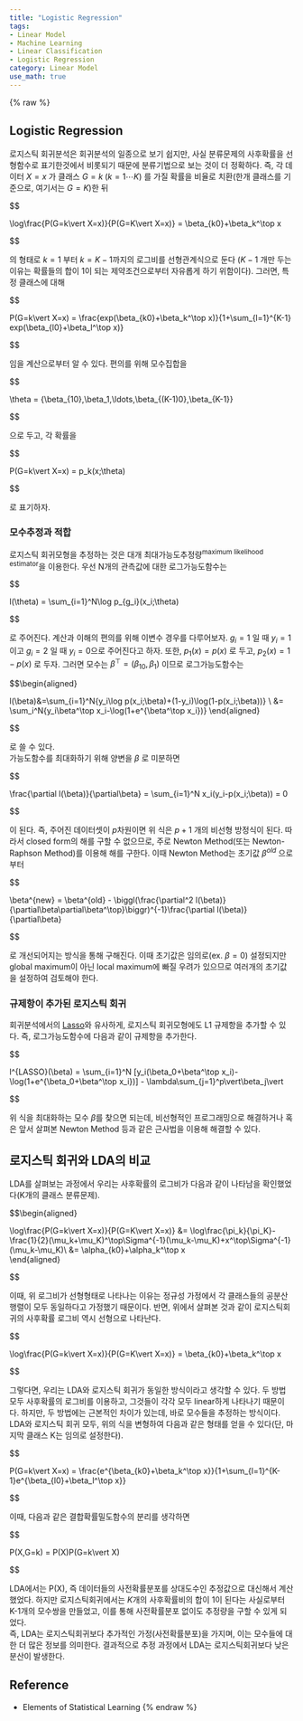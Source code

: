 ```yaml
---
title: "Logistic Regression"
tags:
- Linear Model
- Machine Learning
- Linear Classification
- Logistic Regression
category: Linear Model
use_math: true
---
```

{% raw %}
## Logistic Regression
로지스틱 회귀분석은 회귀분석의 일종으로 보기 쉽지만, 사실 분류문제의 사후확률을 선형함수로 표기한것에서 비롯되기 때문에 분류기법으로 보는 것이 더 정확하다. 즉, 각 데이터 $X=x$ 가 클래스 $G=k\;(k=1\cdots K)$ 를 가질 확률을 비율로 치환(한개 클래스를 기준으로, 여기서는 $G=K$)한 뒤   

$$

\log\frac{P(G=k\vert X=x)}{P(G=K\vert X=x)} = \beta_{k0}+\beta_k^\top x

$$

의 형태로 $k=1$ 부터 $k=K-1$까지의 로그비를 선형관계식으로 둔다 ($K-1$ 개만 두는 이유는 확률들의 합이 1이 되는 제약조건으로부터 자유롭게 하기 위함이다). 그러면, 특정 클래스에 대해   

$$

P(G=k\vert X=x) = \frac{exp(\beta_{k0}+\beta_k^\top x)}{1+\sum_{l=1}^{K-1} exp(\beta_{l0}+\beta_l^\top x)}

$$   

임을 계산으로부터 알 수 있다. 편의를 위해 모수집합을   

$$

\theta = \{\beta_{10},\beta_1,\ldots,\beta_{(K-1)0},\beta_{K-1}\}

$$

으로 두고, 각 확률을   

$$

P(G=k\vert X=x) = p_k(x;\theta)

$$   

로 표기하자.   

### 모수추정과 적합
로지스틱 회귀모형을 추정하는 것은 대개 최대가능도추정량<sup>maximum likelihood estimator</sup>을 이용한다. 우선 N개의 관측값에 대한 로그가능도함수는    

$$

l(\theta) = \sum_{i=1}^N\log p_{g_i}(x_i;\theta)

$$   

로 주어진다. 계산과 이해의 편의를 위해 이변수 경우를 다루어보자. $g_i=1$ 일 때 $y_i=1$이고 $g_i=2$ 일 때 $y_i=0$으로 주어진다고 하자. 또한, $p_1(x)=p(x)$ 로 두고, $p_2(x) = 1-p(x)$ 로 두자. 그러면 모수는 $\beta^\top=(\beta_{10},\beta_1)$ 이므로 로그가능도함수는    

$$\begin{aligned}

l(\beta)&=\sum_{i=1}^N\{y_i\log p(x_i;\beta)+(1-y_i)\log(1-p(x_i;\beta))\}    \\
&= \sum_i^N\{y_i\beta^\top x_i-\log(1+e^{\beta^\top x_i})\}
\end{aligned}

$$   

로 쓸 수 있다.    
가능도함수를 최대화하기 위해 양변을 $\beta$ 로 미분하면   

$$

\frac{\partial l(\beta)}{\partial\beta} = \sum_{i=1}^N x_i(y_i-p(x_i;\beta)) = 0

$$    

이 된다. 즉, 주어진 데이터셋이 $p$차원이면 위 식은 $p+1$ 개의 비선형 방정식이 된다. 따라서 closed form의 해를 구할 수 없으므로, 주로 Newton Method(또는 Newton-Raphson Method)를 이용해 해를 구한다. 이때 Newton Method는 초기값 $\beta^{old}$ 으로부터   

$$

\beta^{new} = \beta^{old} - \biggl(\frac{\partial^2 l(\beta)}{\partial\beta\partial\beta^\top}\biggr)^{-1}\frac{\partial l(\beta)}{\partial\beta}

$$

로 개선되어지는 방식을 통해 구해진다. 이때 초기값은 임의로(ex. $\beta=0$) 설정되지만 global maximum이 아닌 local maximum에 빠질 우려가 있으므로 여러개의 초기값을 설정하여 검토해야 한다.

### 규제항이 추가된 로지스틱 회귀
회귀분석에서의 [Lasso](https://ddangchani.github.io/linear%20model/linearreg1/)와 유사하게, 로지스틱 회귀모형에도 L1 규제항을 추가할 수 있다. 즉, 로그가능도함수에 다음과 같이 규제항을 추가한다.   

$$

l^{LASSO}(\beta) = \sum_{i=1}^N [y_i(\beta_0+\beta^\top x_i)-\log(1+e^{\beta_0+\beta^\top x_i})] - \lambda\sum_{j=1}^p\vert\beta_j\vert

$$

위 식을 최대화하는 모수 $\beta$를 찾으면 되는데, 비선형적인 프로그래밍으로 해결하거나 혹은 앞서 살펴본 Newton Method 등과 같은 근사법을 이용해 해결할 수 있다.

## 로지스틱 회귀와 LDA의 비교
LDA를 살펴보는 과정에서 우리는 사후확률의 로그비가 다음과 같이 나타남을 확인했었다(K개의 클래스 분류문제).   

$$\begin{aligned}

\log\frac{P(G=k\vert X=x)}{P(G=K\vert X=x)}
&= \log\frac{\pi_k}{\pi_K}-\frac{1}{2}(\mu_k+\mu_K)^\top\Sigma^{-1}(\mu_k-\mu_K)+x^\top\Sigma^{-1}(\mu_k-\mu_K)\\
&= \alpha_{k0}+\alpha_k^\top x    
\end{aligned}

$$   

이때, 위 로그비가 선형형태로 나타나는 이유는 정규성 가정에서 각 클래스들의 공분산행렬이 모두 동일하다고 가정했기 때문이다. 반면, 위에서 살펴본 것과 같이 로지스틱회귀의 사후확률 로그비 역시 선형으로 나타난다.   

$$

\log\frac{P(G=k\vert X=x)}{P(G=K\vert X=x)} = \beta_{k0}+\beta_k^\top x

$$

그렇다면, 우리는 LDA와 로지스틱 회귀가 동일한 방식이라고 생각할 수 있다. 두 방법 모두 사후확률의 로그비를 이용하고, 그것들이 각각 모두 linear하게 나타나기 때문이다. 하지만, 두 방법에는 근본적인 차이가 있는데, 바로 모수들을 추정하는 방식이다.   
LDA와 로지스틱 회귀 모두, 위의 식을 변형하여 다음과 같은 형태를 얻을 수 있다(단, 마지막 클래스 K는 임의로 설정한다).   

$$

P(G=k\vert X=x) = \frac{e^{\beta_{k0}+\beta_k^\top x}}{1+\sum_{l=1}^{K-1}e^{\beta_{l0}+\beta_l^\top x}}

$$

이때, 다음과 같은 결합확률밀도함수의 분리를 생각하면   

$$

P(X,G=k) = P(X)P(G=k\vert X)

$$

LDA에서는 P(X), 즉 데이터들의 사전확률분포를 상대도수인 추정값으로 대신해서 계산했었다. 하지만 로지스틱회귀에서는 $K$개의 사후확률비의 합이 1이 된다는 사실로부터 K-1개의 모수쌍을 만들었고, 이를 통해 사전확률분포 없이도 추정량을 구할 수 있게 되었다.   
즉, LDA는 로지스틱회귀보다 추가적인 가정(사전확률분포)을 가지며, 이는 모수들에 대한 더 많은 정보를 의미한다. 결과적으로 추정 과정에서 LDA는 로지스틱회귀보다 낮은 분산이 발생한다.


## Reference
 - Elements of Statistical Learning
{% endraw %}